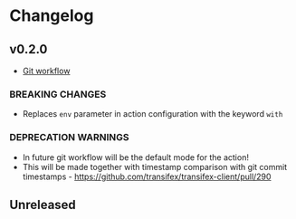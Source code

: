# Changelog

## v0.2.0
* [Git workflow](https://github.com/sergioisidoro/github-transifex-action/blob/81fef75/README.md#git-workflow)

### BREAKING CHANGES
* Replaces `env` parameter in action configuration with the keyword `with`

### DEPRECATION WARNINGS
* In future git workflow will be the default mode for the action! 
* This will be made together with timestamp comparison with git commit timestamps - https://github.com/transifex/transifex-client/pull/290


## Unreleased
